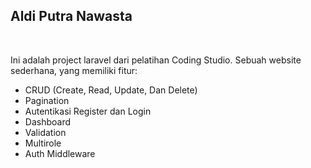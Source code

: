 <h2>Aldi Putra Nawasta</h2>
<br>
<p>Ini adalah project laravel dari pelatihan Coding Studio. Sebuah website sederhana, yang memiliki fitur:</p>
<ul>
  <li>CRUD (Create, Read, Update, Dan Delete)</li>
  <li>Pagination</li>
  <li>Autentikasi Register dan Login</li>
  <li>Dashboard</li>
  <li>Validation</li>
  <li>Multirole</li>
  <li>Auth Middleware</li>
</ul>
